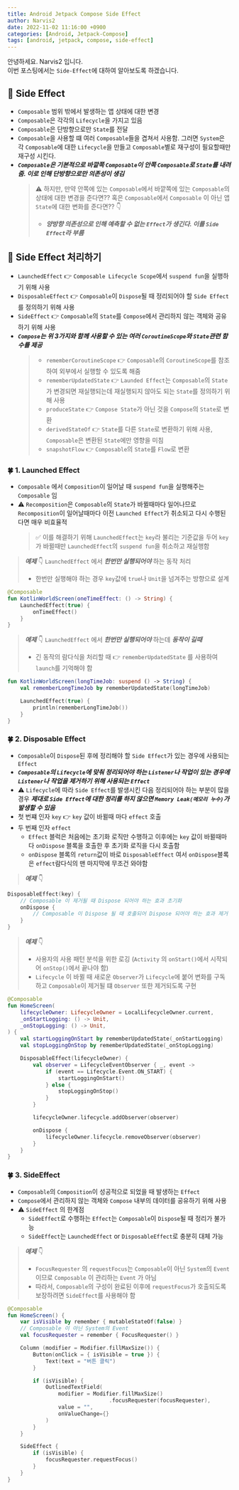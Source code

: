 ```yaml
---
title: Android Jetpack Compose Side Effect
author: Narvis2
date: 2022-11-02 11:16:00 +0900
categories: [Android, Jetpack-Compose]
tags: [android, jetpack, compose, side-effect]
---
```


안녕하세요. Narvis2 입니다.  
이번 포스팅에서는 `Side-Effect`에 대하여 알아보도록 하겠습니다.

## 🍎 Side Effect

- `Composable` 범위 밖에서 발생하는 앱 상태에 대한 변경
- `Composable`은 각각의 `Lifecycle`을 가지고 있음
- `Composable`은 단방향으로만 `State`를 전달
- `Composable`을 사용할 떄 여러 `Composable`들을 겹쳐서 사용함. 그러면 `System`은 각 `Composable`에 대한 `Lifecycle`을 만들고 `Composable`별로 재구성이 필요할때만 재구성 시킨다.
- **_`Composable`은 기본적으로 바깥쪽 `Composable`이 안쪽 `Composable`로 `State`를 내려줌. 이로 인해 단방향으로만 의존성이 생김_**
  > ⚠️ 하지만, 만약 안쪽에 있는 `Composable`에서 바깥쪽에 있는 `Composable`의 상태에 대한 변경을 준다면??
  > 혹은 `Composable`에서 `Composable` 이 아닌 앱 `State`에 대한 변화를 준다면?? 👇
  >
  > - **_양방향 의존성으로 인해 예측할 수 없는 `Effect`가 생긴다. 이를 `Side Effect`라 부름_**

## 🍎 Side Effect 처리하기

- `LaunchedEffect` 👉 `Composable Lifecycle Scope`에서 `suspend fun`을 실행하기 위해 사용
- `DisposableEffect` 👉 `Composable`이 `Dispose`될 때 정리되어야 할 `Side Effect`를 정의하기 위해 사용
- `SideEffect` 👉 `Composable`의 `State`를 `Compose`에서 관리하지 않는 객체와 공유하기 위해 사용
- **_`Compose`는 위 3가지와 함께 사용할 수 있는 여러 `CoroutineScope`와 `State`관련 함수를 제공_**
  > - `rememberCoroutineScope` 👉 `Composable`의 `CoroutineScope`를 참조하여 외부에서 실행할 수 있도록 해줌
  > - `rememberUpdatedState` 👉 `Launded Effect`는 `Composable`의 `State`가 변경되면 재실행되는데 재실행되지 않아도 되는 `State`를 정의하기 위해 사용
  > - `produceState` 👉 `Compose State`가 아닌 것을 `Compose`의 `State`로 변환
  > - `derivedStateOf` 👉 `State`를 다른 `State`로 변환하기 위해 사용, `Composable`은 변환된 `State`에만 영향을 미침
  > - `snapshotFlow` 👉 `Composable`의 `State`를 `Flow`로 변환

### 🍀 1. Launched Effect

- `Composable` 에서 `Composition`이 일어날 때 `suspend fun`을 실행해주는 `Composable` 임
- ⚠️ `Recomposition`은 `Composable`의 `State`가 바뀔때마다 일어나므로 `Recomposition`이 일어날때마다 이전 `Launched Effect`가 취소되고 다시 수행된다면 매우 비효율적
  > ✅ 이를 해결하기 위해 `LaunchedEffect`는 `key`라 불리는 기준값을 두어 `key`가 바뀔때만 `LaunchedEffect`의 `suspend fun`을 취소하고 재실행함

> **_예제_** 👇 `LaunchedEffect` 에서 **_한번만 실행되어야_** 하는 동작 처리
>
> - 한번만 실행해야 하는 경우 `key`값에 `true`나 `Unit`을 넘겨주는 방향으로 설계

```kotlin
@Composable
fun KotlinWorldScreen(oneTimeEffect: () -> String) {
    LaunchedEffect(true) {
        onTimeEffect()
    }
}
```

> **_예제_** 👇 `LaunchedEffect` 에서 **_한번만 실행되어야_** 하는데 **_동작이 길때_**
>
> - 긴 동작의 람다식을 처리할 때 👉 `rememberUpdatedState` 를 사용하여 `launch`를 기억해야 함

```kotlin
fun KotlinWorldScreen(longTimeJob: suspend () -> String) {
    val rememberLongTimeJob by rememberUpdatedState(longTimeJob)

    LaunchedEffect(true) {
        println(rememberLongTimeJob())
    }
}
```

### 🍀 2. Disposable Effect

- `Composable`이 `Dispose`된 후에 정리해야 할 `Side Effect`가 있는 경우에 사용되는 `Effect`
- **_`Composable`의 `Lifecycle`에 맞춰 정리되어야 하는 `Listener`나 작업이 있는 경우에 `Listener`나 작업을 제거하기 위해 사용되는 `Effect`_**
- ⚠️ `Lifecycle`에 따라 `Side Effect`를 발생시킨 다음 정리되어야 하는 부분이 많을 경우 **_제대로 `Side Effect`에 대한 정리를 하지 않으면 `Memory Leak(메모리 누수)`가 발생할 수 있음_**
- 첫 번쨰 인자 `key` 👉 `key` 값이 바뀔때 마다 `effect` 호출
- 두 번째 인자 `effect`
  - `Effect` 블럭은 처음에는 초기화 로직만 수행하고 이후에는 `key` 값이 바뀔때마다 `onDispose` 블록을 호출한 후 초기화 로직을 다시 호출함
  - `onDispose` 블록의 `return`값이 바로 `DisposableEffect` 여서 `onDispose`블록은 `effect`람다식의 맨 마지막에 무조건 와야함

> **_예제_** 👇

```kotlin
DisposableEffect(key) {
    // Composable 이 제거될 때 Dispose 되어야 하는 효과 초기화
    onDispose {
        // Composable 이 Dispose 될 때 호출되어 Dispose 되어야 하는 효과 제거
    }
}
```

> **_예제_** 👇
>
> - 사용자의 사용 패턴 분석을 위한 로깅 (`Activity` 의 `onStart()`에서 시작되어 `onStop()`에서 끝나야 함)
> - `Lifecycle` 이 바뀔 때 새로운 `Observer`가 `Lifecycle`에 붙어 변화를 구독하고 `Composable`이 제거될 떄 `Observer` 또한 제거되도록 구현

```kotlin
@Composable
fun HomeScreen(
    lifecycleOwner: LifecycleOwner = LocalLifecycleOwner.current,
    _onStartLogging: () -> Unit,
    _onStopLogging: () -> Unit,
) {
    val startLoggingOnStart by rememberUpdatedState(_onStartLogging)
    val stopLoggingOnStop by rememberUpdatedState(_onStopLogging)

    DisposableEffect(lifecycleOwner) {
        val observer = LifecycleEventObserver { _, event ->
            if (event == Lifecycle.Event.ON_START) {
                startLoggingOnStart()
            } else {
                stopLoggingOnStop()
            }
        }

        lifecycleOwner.lifecycle.addObserver(observer)

        onDispose {
            lifecycleOwner.lifecycle.removeObserver(observer)
        }
    }
}
```

### 🍀 3. SideEffect

- `Composable`의 `Composition`이 성공적으로 되었을 때 발생하는 `Effect`
- `Compose`에서 관리하지 않는 객체와 `Compose` 내부의 데이터를 공유하기 위해 사용
- ⚠️ `SideEffect` 의 한계점
  - `SideEffect`로 수행하는 `Effect`는 `Composable`이 `Dispose`될 때 정리가 불가능
  - `SideEffect`는 `LaunchedEffect` or `DisposableEffect`로 충분히 대체 가능

> **_예제_** 👇
>
> - `FocusRequester` 의 `requestFocus`는 `Composable`이 아닌 `System`의 `Event`이므로 `Composable` 이 관리하는 `Event` 가 아님
> - 따라서, `Composable`의 구성이 완료된 이후에 `requestFocus`가 호출되도록 보장하려면 `SideEffect`를 사용해야 함

```kotlin
@Composable
fun HomeScreen() {
    var isVisible by remember { mutableStateOf(false) }
    // Composable 이 아닌 System의 Event
    val focusRequester = remember { FocusRequester() }

    Column (modifier = Modifier.fillMaxSize()) {
        Button(onClick = { isVisible = true }) {
            Text(text = "버튼 클릭")
        }

        if (isVisible) {
            OutlinedTextField(
                modifier = Modifier.fillMaxSize()
                                .focusRequester(focusRequester),
                value = "",
                onValueChange={}
            )
        }
    }

    SideEffect {
        if (isVisible) {
            focusRequester.requestFocus()
        }
    }
}
```
